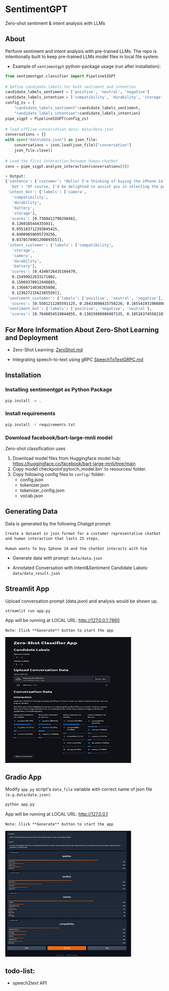 # SentimentGPT
Zero-shot sentiment &amp; intent analysis with LLMs


## About
Perform sentiment and intent analysis with pre-trained LLMs. 
The repo is intentionally built to keep pre-trained LLMs model files in local file system.

- Example of `sentimentgpt` python-package usage (run after installation):

```Python
from sentimentgpt.classifier import PipelineSIGPT

# Define candidate labels for both sentiment and intention
candidate_labels_sentiment = ['positive', 'neutral', 'negative']
candidate_labels_intention = ['compatibility', 'durability', 'storage', 'battery', 'camera']
config_zs = {
    "candidate_labels_sentiment":candidate_labels_sentiment,
    "candidate_labels_intention":candidate_labels_intention}
pipe_sigpt = PipelineSIGPT(config_zs)

# load offline-conversation data: data/data.json
conversations = {}
with open("data\data.json") as json_file:
    conversations = json.load(json_file)["conversation"]
    json_file.close()

# Load the first interaction between human-chatbot
conv = pipe_sigpt.analyze_interaction(conversations[0])
```

```bash
> Output:
{'sentence': {'customer': "Hello! I'm thinking of buying the iPhone 14, but I'm not sure which model to choose. Can you help me decide?",
  'bot': "Of course, I'd be delighted to assist you in selecting the perfect iPhone 14 model. Could you please share your main usage priorities? Are you looking for top-notch camera features, high-performance capabilities, or something else?"},
 'intent_bot': {'labels': ['camera',
   'compatibility',
   'durability',
   'battery',
   'storage'],
  'scores': [0.7308412790298462,
   0.1360185444355011,
   0.055183712393045425,
   0.04009850695729256,
   0.037857890129089355]},
 'intent_customer': {'labels': ['compatibility',
   'storage',
   'camera',
   'durability',
   'battery'],
  'scores': [0.4340726435184479,
   0.15499922633171082,
   0.15069378912448883,
   0.13660714030265808,
   0.12362721562385559]},
 'sentiment_customer': {'labels': ['positive', 'neutral', 'negative'],
  'scores': [0.5501211285591125, 0.28433698415756226, 0.16554193198680878]},
 'sentiment_bot': {'labels': ['positive', 'negative', 'neutral'],
  'scores': [0.7646854519844055, 0.13015080988407135, 0.10516374558210373]}}
```


## For More Information About Zero-Shot Learning and Deployment

- Zero-Shot Learning: [ZeroShot.md](ZeroShot.md)

- Integrating speech-to-text using gRPC [SpeechToTextGRPC.md](SpeechToTextGRPC.md)


## Installation

### Installing sentimentgpt as Python Package
```bash
pip install -e .
```

### Install requirements
```bash
pip install -r requirements.txt
```
### Download facebook/bart-large-mnli model
Zero-shot classification uses 

1. Download model files from Huggingface model hub: https://huggingface.co/facebook/bart-large-mnli/tree/main
2. Copy model checkpoint'pytorch_model.bin' to resources/ folder.
3. Copy following config files to `config/` folder:
    - config.json
    - tokenizer.json
    - tokenizer_config.json
    - vocab.json

## Generating Data
Data is generated by the following Chatgpt prompt:
```text
Create a dataset in json format for a customer representative chatbot and human interaction that lasts 25 steps. 

Human wants to buy Iphone 14 and the chatbot interacts with him  
```

- Generate data with prompt: `data/data.json`

- Annotated Conversation with Intent&Sentiment Candidate Labels: `data/data_result.json`

## Streamlit App
Upload conversation prompt (data.json) and analysis would be shown up.

```bash
streamlit run app.py
```

App will be running at LOCAL URL: http://127.0.0.1:7860

`Note: Click **Generate** button to start the app`

<!-- ![Web App Overview](files/app_overview.png | width=50) -->
<img src="files/app_overview_streamlit.png" alt="Streamlit Web App Overview" width="400" height=400>

## Gradio App
Modify `app.py` script's `data_file` variable with correct name of json file `(e.g.data/data.json)`. 

```bash
python app.py
```

App will be running at LOCAL URL: http://127.0.0.1

`Note: Click **Generate** button to start the app`

<!-- ![Web App Overview](files/app_overview.png | width=50) -->
<img src="files/app_overview.png" alt="Web App Overview" width="400" height=400>


## todo-list: 
- speech2text API